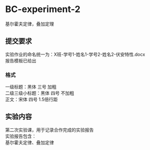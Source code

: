# BC-experiment-2
基尔霍夫定律，叠加定理

## 提交要求
实验作业的命名统一为：X班-学号1-姓名1-学号2-姓名2-伏安特性.docx<br>
报告模板已给出<br>

### 格式
一级标题：黑体  三号  加粗<br>
二级三级小标题：黑体  四号  不加粗<br>
正文：宋体  四号  1.5倍行距

## 实验内容
第二次实验课，用于记录合作完成的实验报告<br>
实验报告包含：<br>
基尔霍夫定律、叠加定律<br>
